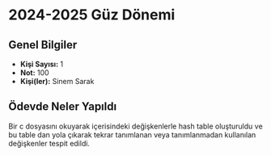 # 2024-2025 Güz Dönemi

## Genel Bilgiler
* **Kişi Sayısı:** 1
* **Not:** 100 
* **Kişi(ler):** Sinem Sarak

## Ödevde Neler Yapıldı
Bir c dosyasını okuyarak içerisindeki değişkenlerle hash table oluşturuldu ve bu table dan yola çıkarak tekrar tanımlanan veya tanımlanmadan kullanılan değişkenler tespit edildi.